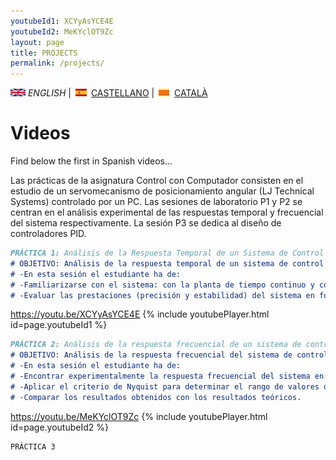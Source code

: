 ```yaml
---
youtubeId1: XCYyAsYCE4E
youtubeId2: MeKYclOT9Zc
layout: page
title: PROJECTS
permalink: /projects/
---
```


![English](en.png) *ENGLISH* | ![Castellano](es.png) [CASTELLANO](projectos.md) | ![Català](ca.png) [CATALÀ](projectes.md)

# Videos
Find below the first in Spanish videos...

Las prácticas de la asignatura Control con Computador consisten en el estudio de un servomecanismo de posicionamiento angular (LJ Technical Systems) controlado por un PC. Las sesiones de laboratorio P1 y P2 se centran en el análisis experimental de las respuestas temporal y frecuencial del sistema respectivamente. La sesión P3 se dedica al diseño de controladores PID.

```markdown
PRÁCTICA 1: Análisis de la Respuesta Temporal de un Sistema de Control Digital
# OBJETIVO: Análisis de la respuesta temporal de un sistema de control digital para diferentes periodos de muestreo. Análisis de la precisión y de la estabilidad.
# -En esta sesión el estudiante ha de:
# -Familiarizarse con el sistema: con la planta de tiempo continuo y con el uso del computador como generador de señales, osciloscopio y controlador digital.
# -Evaluar las prestaciones (precisión y estabilidad) del sistema en función del periodo de muestreo.
```
<https://youtu.be/XCYyAsYCE4E>
{% include youtubePlayer.html id=page.youtubeId1 %}
<br />

```markdown
PRÁCTICA 2: Análisis de la respuesta frecuencial de un sistema de control digital
# OBJETIVO: Análisis de la respuesta frecuencial del sistema de control digital de velocidad. Análisis de la estabilidad mediante el criterio de Nyquist.
# -En esta sesión el estudiante ha de:
# -Encontrar experimentalmente la respuesta frecuencial del sistema en lazo abierto.
# -Aplicar el criterio de Nyquist para determinar el rango de valores de un controlador proporcional para que el sistema en lazo cerrado sea estable, y verificarlo experimentalmente.
# -Comparar los resultados obtenidos con los resultados teóricos.
```
<https://youtu.be/MeKYclOT9Zc>
{% include youtubePlayer.html id=page.youtubeId2 %}
<br />

```markdown
PRÁCTICA 3
```
